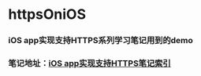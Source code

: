 # httpsOniOS

### iOS app实现支持HTTPS系列学习笔记用到的demo

### 笔记地址：[iOS app实现支持HTTPS笔记索引](http://www.jianshu.com/p/aa79eb177897)

